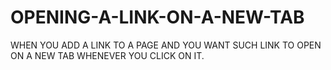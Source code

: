 # OPENING-A-LINK-ON-A-NEW-TAB
WHEN YOU ADD A LINK TO A PAGE AND YOU WANT SUCH LINK TO OPEN ON A NEW TAB WHENEVER YOU CLICK ON IT.
